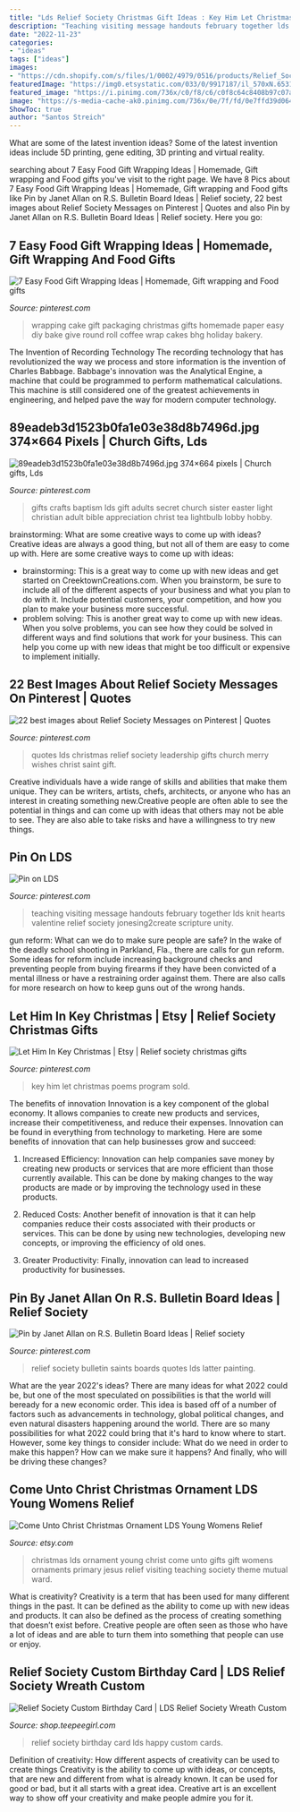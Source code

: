 ```yaml
---
title: "Lds Relief Society Christmas Gift Ideas : Key Him Let Christmas Poems Program Sold"
description: "Teaching visiting message handouts february together lds knit hearts valentine relief society jonesing2create scripture unity"
date: "2022-11-23"
categories:
- "ideas"
tags: ["ideas"]
images:
- "https://cdn.shopify.com/s/files/1/0002/4979/0516/products/Relief_Society_Card_Aqua_2_1200x1200.jpg?v=1533911215"
featuredImage: "https://img0.etsystatic.com/033/0/9917187/il_570xN.653128976_833b.jpg"
featured_image: "https://i.pinimg.com/736x/c0/f8/c6/c0f8c64c8408b97c07a44e407e7e1880.jpg"
image: "https://s-media-cache-ak0.pinimg.com/736x/0e/7f/fd/0e7ffd39d0646befb10a34d4e5b0846b.jpg"
ShowToc: true
author: "Santos Streich"
---
```



What are some of the latest invention ideas?
Some of the latest invention ideas include 5D printing, gene editing, 3D printing and virtual reality.

	

		
searching about 7 Easy Food Gift Wrapping Ideas | Homemade, Gift wrapping and Food gifts you've visit to the right page. We have 8 Pics about 7 Easy Food Gift Wrapping Ideas | Homemade, Gift wrapping and Food gifts like Pin by Janet Allan on R.S. Bulletin Board Ideas | Relief society, 22 best images about Relief Society Messages on Pinterest | Quotes and also Pin by Janet Allan on R.S. Bulletin Board Ideas | Relief society. Here you go:
		
    
## 7 Easy Food Gift Wrapping Ideas | Homemade, Gift Wrapping And Food Gifts

<img loading=lazy src="https://s-media-cache-ak0.pinimg.com/736x/89/41/63/8941636cbc714ea033288de60d871a41.jpg" onerror="this.onerror=null;this.src='https://tse1.mm.bing.net/th?id=OIP.YpO6JHdT0mH-HEJuy2ew5gHaHa&amp;pid=15.1';" alt="7 Easy Food Gift Wrapping Ideas | Homemade, Gift wrapping and Food gifts">

_Source: pinterest.com_

>wrapping cake gift packaging christmas gifts homemade paper easy diy bake give round roll coffee wrap cakes bhg holiday bakery. 

	

The Invention of Recording Technology
The recording technology that has revolutionized the way we process and store information is the invention of Charles Babbage. Babbage's innovation was the Analytical Engine, a machine that could be programmed to perform mathematical calculations. This machine is still considered one of the greatest achievements in engineering, and helped pave the way for modern computer technology.

    
## 89eadeb3d1523b0fa1e03e38d8b7496d.jpg 374×664 Pixels | Church Gifts, Lds

<img loading=lazy src="https://i.pinimg.com/originals/d9/45/24/d94524512e049d29fca368e5e331b89b.jpg" onerror="this.onerror=null;this.src='https://tse1.mm.bing.net/th?id=OIP.keRCs3rDJZuF6bCLFEKeaAAAAA&amp;pid=15.1';" alt="89eadeb3d1523b0fa1e03e38d8b7496d.jpg 374×664 pixels | Church gifts, Lds">

_Source: pinterest.com_

>gifts crafts baptism lds gift adults secret church sister easter light christian adult bible appreciation christ tea lightbulb lobby hobby. 

	

brainstorming: What are some creative ways to come up with ideas?
Creative ideas are always a good thing, but not all of them are easy to come up with. Here are some creative ways to come up with ideas: 
- brainstorming: This is a great way to come up with new ideas and get started on CreektownCreations.com. When you brainstorm, be sure to include all of the different aspects of your business and what you plan to do with it. Include potential customers, your competition, and how you plan to make your business more successful.
- problem solving: This is another great way to come up with new ideas. When you solve problems, you can see how they could be solved in different ways and find solutions that work for your business. This can help you come up with new ideas that might be too difficult or expensive to implement initially.

    
## 22 Best Images About Relief Society Messages On Pinterest | Quotes

<img loading=lazy src="https://s-media-cache-ak0.pinimg.com/736x/0e/7f/fd/0e7ffd39d0646befb10a34d4e5b0846b.jpg" onerror="this.onerror=null;this.src='https://tse1.mm.bing.net/th?id=OIP.bZ-Xvr-ZKKC87wWq2VQjGgHaJQ&amp;pid=15.1';" alt="22 best images about Relief Society Messages on Pinterest | Quotes">

_Source: pinterest.com_

>quotes lds christmas relief society leadership gifts church merry wishes christ saint gift. 

	

Creative individuals have a wide range of skills and abilities that make them unique. They can be writers, artists, chefs, architects, or anyone who has an interest in creating something new.Creative people are often able to see the potential in things and can come up with ideas that others may not be able to see. They are also able to take risks and have a willingness to try new things.

    
## Pin On LDS

<img loading=lazy src="https://i.pinimg.com/736x/c0/f8/c6/c0f8c64c8408b97c07a44e407e7e1880.jpg" onerror="this.onerror=null;this.src='https://tse4.mm.bing.net/th?id=OIP.3E49mIyAknVNeyndC9rgYgHaLH&amp;pid=15.1';" alt="Pin on LDS">

_Source: pinterest.com_

>teaching visiting message handouts february together lds knit hearts valentine relief society jonesing2create scripture unity. 

	

gun reform: What can we do to make sure people are safe?
In the wake of the deadly school shooting in Parkland, Fla., there are calls for gun reform. Some ideas for reform include increasing background checks and preventing people from buying firearms if they have been convicted of a mental illness or have a restraining order against them. There are also calls for more research on how to keep guns out of the wrong hands.

    
## Let Him In Key Christmas | Etsy | Relief Society Christmas Gifts

<img loading=lazy src="https://i.pinimg.com/originals/e6/17/c2/e617c218de008e74f39dfaa088529551.jpg" onerror="this.onerror=null;this.src='https://tse4.mm.bing.net/th?id=OIP.-QhAILXY9KvWiwIwlyu6FwHaJ4&amp;pid=15.1';" alt="Let Him In Key Christmas | Etsy | Relief society christmas gifts">

_Source: pinterest.com_

>key him let christmas poems program sold. 

	

The benefits of innovation
Innovation is a key component of the global economy. It allows companies to create new products and services, increase their competitiveness, and reduce their expenses. Innovation can be found in everything from technology to marketing. Here are some benefits of innovation that can help businesses grow and succeed:
1. Increased Efficiency: Innovation can help companies save money by creating new products or services that are more efficient than those currently available. This can be done by making changes to the way products are made or by improving the technology used in these products.

2. Reduced Costs: Another benefit of innovation is that it can help companies reduce their costs associated with their products or services. This can be done by using new technologies, developing new concepts, or improving the efficiency of old ones.

3. Greater Productivity: Finally, innovation can lead to increased productivity for businesses.

    
## Pin By Janet Allan On R.S. Bulletin Board Ideas | Relief Society

<img loading=lazy src="https://i.pinimg.com/originals/a3/f0/91/a3f091f7b7463506532162fba9b01343.jpg" onerror="this.onerror=null;this.src='https://tse4.mm.bing.net/th?id=OIP.Fv7c6pjUeNPHUbIacu6rXgHaNQ&amp;pid=15.1';" alt="Pin by Janet Allan on R.S. Bulletin Board Ideas | Relief society">

_Source: pinterest.com_

>relief society bulletin saints boards quotes lds latter painting. 

	

What are the year 2022's ideas?
There are many ideas for what 2022 could be, but one of the most speculated on possibilities is that the world will beready for a new economic order. This idea is based off of a number of factors such as advancements in technology, global political changes, and even natural disasters happening around the world. There are so many possibilities for what 2022 could bring that it's hard to know where to start. However, some key things to consider include: What do we need in order to make this happen? How can we make sure it happens? And finally, who will be driving these changes?

    
## Come Unto Christ Christmas Ornament LDS Young Womens Relief

<img loading=lazy src="https://img0.etsystatic.com/033/0/9917187/il_570xN.653128976_833b.jpg" onerror="this.onerror=null;this.src='https://tse1.mm.bing.net/th?id=OIP.PG-mPudTt4P51zX7Jsg94wHaJ4&amp;pid=15.1';" alt="Come Unto Christ Christmas Ornament LDS Young Womens Relief">

_Source: etsy.com_

>christmas lds ornament young christ come unto gifts gift womens ornaments primary jesus relief visiting teaching society theme mutual ward. 

	

What is creativity?
Creativity is a term that has been used for many different things in the past. It can be defined as the ability to come up with new ideas and products. It can also be defined as the process of creating something that doesn’t exist before. Creative people are often seen as those who have a lot of ideas and are able to turn them into something that people can use or enjoy.

    
## Relief Society Custom Birthday Card | LDS Relief Society Wreath Custom

<img loading=lazy src="https://cdn.shopify.com/s/files/1/0002/4979/0516/products/Relief_Society_Card_Aqua_2_1200x1200.jpg?v=1533911215" onerror="this.onerror=null;this.src='https://tse2.mm.bing.net/th?id=OIP.5JMUidqxU3Ad3j66nkMDmAHaKX&amp;pid=15.1';" alt="Relief Society Custom Birthday Card | LDS Relief Society Wreath Custom">

_Source: shop.teepeegirl.com_

>relief society birthday card lds happy custom cards. 

	

Definition of creativity: How different aspects of creativity can be used to create things
Creativity is the ability to come up with ideas, or concepts, that are new and different from what is already known. It can be used for good or bad, but it all starts with a great idea. Creative art is an excellent way to show off your creativity and make people admire you for it.

